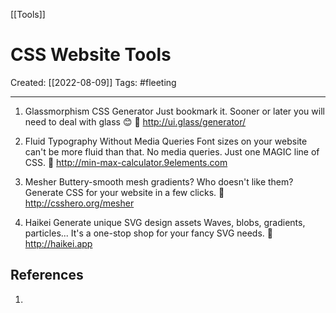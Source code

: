 [[Tools]]

# CSS Website Tools
Created:  [[2022-08-09]]
Tags: #fleeting 

---
1. Glassmorphism CSS Generator
Just bookmark it. Sooner or later you will need to deal with glass 😊
🎨 http://ui.glass/generator/


2. Fluid Typography Without Media Queries
Font sizes on your website can't be more fluid than that.
No media queries. Just one MAGIC line of CSS.
🎨 http://min-max-calculator.9elements.com


3. Mesher
Buttery-smooth mesh gradients?
Who doesn't like them?
Generate CSS for your website in a few clicks.
🎨 http://csshero.org/mesher


4. Haikei
Generate unique SVG design assets
Waves, blobs, gradients, particles... It's a one-stop shop for your fancy SVG needs.
🎨 http://haikei.app












## References
1. 